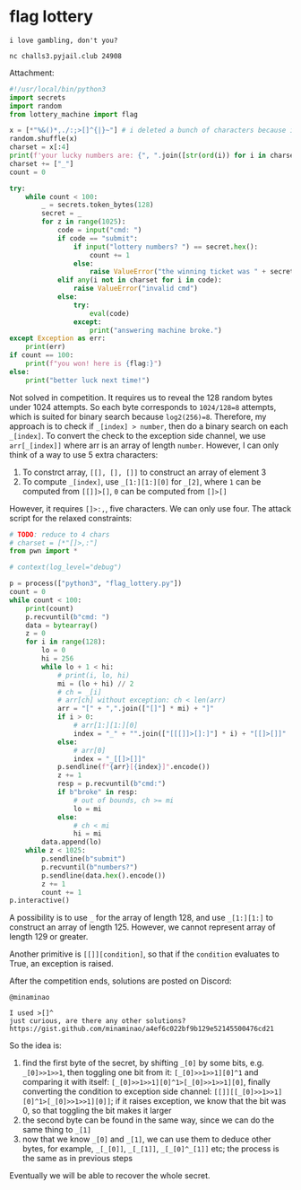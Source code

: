 # flag lottery

```
i love gambling, don't you?

nc challs3.pyjail.club 24908
```

Attachment:

```python
#!/usr/local/bin/python3
import secrets
import random
from lottery_machine import flag

x = [*"%&()*,./:;>[]^{|}~"] # i deleted a bunch of characters because i just dislike them for being too cool.
random.shuffle(x)
charset = x[:4]
print(f'your lucky numbers are: {", ".join([str(ord(i)) for i in charset])}')
charset += ["_"]
count = 0

try:
    while count < 100:
        _ = secrets.token_bytes(128)
        secret = _
        for z in range(1025):
            code = input("cmd: ")
            if code == "submit":
                if input("lottery numbers? ") == secret.hex():
                    count += 1
                else:
                    raise ValueError("the winning ticket was " + secret.hex())
            elif any(i not in charset for i in code):
                raise ValueError("invalid cmd")
            else:
                try:
                    eval(code)
                except:
                    print("answering machine broke.")
except Exception as err:
    print(err)
if count == 100:
    print(f"you won! here is {flag:}")
else:
    print("better luck next time!")
```

Not solved in competition. It requires us to reveal the 128 random bytes under 1024 attempts. So each byte corresponds to `1024/128=8` attempts, which is suited for binary search because `log2(256)=8`. Therefore, my approach is to check if `_[index] > number`, then do a binary search on each `_[index]`. To convert the check to the exception side channel, we use `arr[_[index]]` where arr is an array of length `number`. However, I can only think of a way to use 5 extra characters:

1. To constrct array, `[[], [], []]` to construct an array of element 3
2. To compute `_[index]`, use `_[1:][1:][0]` for `_[2]`, where `1` can be computed from `[[]]>[]`, `0` can be computed from `[]>[]`

However, it requires `[]>:,`, five characters. We can only use four. The attack script for the relaxed constraints:

```python
# TODO: reduce to 4 chars
# charset = [*"[]>,:"]
from pwn import *

# context(log_level="debug")

p = process(["python3", "flag_lottery.py"])
count = 0
while count < 100:
    print(count)
    p.recvuntil(b"cmd: ")
    data = bytearray()
    z = 0
    for i in range(128):
        lo = 0
        hi = 256
        while lo + 1 < hi:
            # print(i, lo, hi)
            mi = (lo + hi) // 2
            # ch = _[i]
            # arr[ch] without exception: ch < len(arr)
            arr = "[" + ",".join(["[]"] * mi) + "]"
            if i > 0:
                # arr[1:][1:][0]
                index = "_" + "".join(["[[[]]>[]:]"] * i) + "[[]>[]]"
            else:
                # arr[0]
                index = "_[[]>[]]"
            p.sendline(f"{arr}[{index}]".encode())
            z += 1
            resp = p.recvuntil(b"cmd:")
            if b"broke" in resp:
                # out of bounds, ch >= mi
                lo = mi
            else:
                # ch < mi
                hi = mi
        data.append(lo)
    while z < 1025:
        p.sendline(b"submit")
        p.recvuntil(b"numbers?")
        p.sendline(data.hex().encode())
        z += 1
        count += 1
p.interactive()
```

A possibility is to use `_` for the array of length 128, and use `_[1:][1:]` to construct an array of length 125. However, we cannot represent array of length 129 or greater.

Another primitive is `[[]][condition]`, so that if the `condition` evaluates to True, an exception is raised.

After the competition ends, solutions are posted on Discord:

```
@minaminao

I used >[]^
just curious, are there any other solutions? https://gist.github.com/minaminao/a4ef6c022bf9b129e52145500476cd21
```

So the idea is:

1. find the first byte of the secret, by shifting `_[0]` by some bits, e.g. `_[0]>>1>>1`, then toggling one bit from it: `[_[0]>>1>>1][0]^1` and comparing it with itself: `[_[0]>>1>>1][0]^1>[_[0]>>1>>1][0]`, finally converting the condition to exception side channel: `[[]][[_[0]>>1>>1][0]^1>[_[0]>>1>>1][0]]`; if it raises exception, we know that the bit was 0, so that toggling the bit makes it larger
2. the second byte can be found in the same way, since we can do the same thing to `_[1]`
3. now that we know `_[0]` and `_[1]`, we can use them to deduce other bytes, for example, `_[_[0]]`, `_[_[1]]`, `_[_[0]^_[1]]` etc; the process is the same as in previous steps

Eventually we will be able to recover the whole secret.
